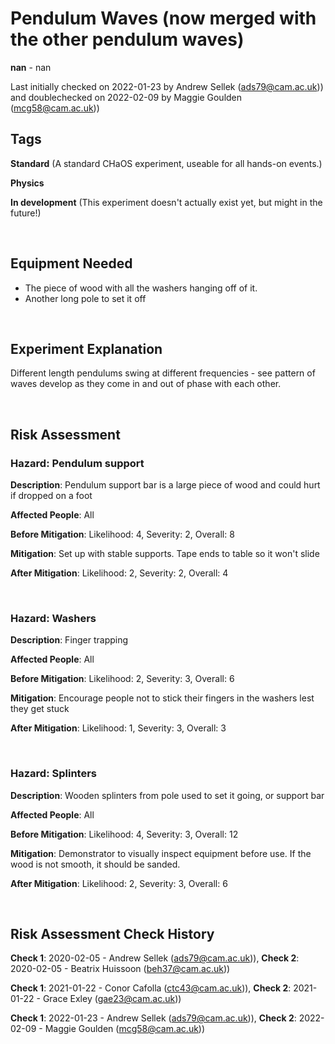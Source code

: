 # Pendulum Waves (now merged with the other pendulum waves)

**nan** - nan

Last initially checked on 2022-01-23 by Andrew Sellek (ads79@cam.ac.uk)) and doublechecked on 2022-02-09 by Maggie Goulden (mcg58@cam.ac.uk))

## Tags
<!--- Start Tags (DO NOT REMOVE THIS COMMENT) --->

**Standard** (A standard CHaOS experiment, useable for all hands-on events.)

**Physics**

**In development** (This experiment doesn't actually exist yet, but might in the future!)
<!--- End Tags (DO NOT REMOVE THIS COMMENT) --->

<br/>

## Equipment Needed 
- The piece of wood with all the washers hanging off of it.
- Another long pole to set it off

<br/>

## Experiment Explanation 

Different length pendulums swing at different frequencies - see pattern of waves develop as they come in and out of phase with each other.

<br/>

## Risk Assessment

### **Hazard**: Pendulum support

**Description**: Pendulum support bar is a large piece of wood and could hurt if dropped on a foot

**Affected People**: All

**Before Mitigation**: Likelihood: 4, Severity: 2, Overall: 8

**Mitigation**: Set up with stable supports. Tape ends to table so it won't slide

**After Mitigation**: Likelihood: 2, Severity: 2, Overall: 4

<br/>

### **Hazard**: Washers

**Description**: Finger trapping

**Affected People**: All

**Before Mitigation**: Likelihood: 2, Severity: 3, Overall: 6

**Mitigation**: Encourage people not to stick their fingers in the washers lest they get stuck

**After Mitigation**: Likelihood: 1, Severity: 3, Overall: 3

<br/>

### **Hazard**: Splinters

**Description**: Wooden splinters from pole used to set it going, or support bar

**Affected People**: All

**Before Mitigation**: Likelihood: 4, Severity: 3, Overall: 12

**Mitigation**: Demonstrator to visually inspect equipment before use. If the wood is not smooth, it should be sanded.

**After Mitigation**: Likelihood: 2, Severity: 3, Overall: 6

<br/>

## Risk Assessment Check History 

**Check 1**: 2020-02-05 - Andrew Sellek (ads79@cam.ac.uk)), **Check 2**: 2020-02-05 - Beatrix Huissoon (beh37@cam.ac.uk))

**Check 1**: 2021-01-22 - Conor Cafolla (ctc43@cam.ac.uk)), **Check 2**: 2021-01-22 - Grace Exley (gae23@cam.ac.uk))

**Check 1**: 2022-01-23 - Andrew Sellek (ads79@cam.ac.uk)), **Check 2**: 2022-02-09 - Maggie Goulden (mcg58@cam.ac.uk))